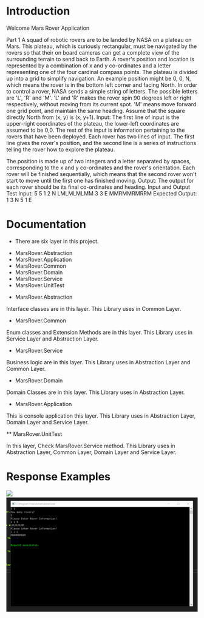 # Introduction

Welcome Mars Rover Application 
 
Part 1
A squad of robotic rovers are to be landed by NASA on a plateau on Mars. This plateau, which is
curiously rectangular, must be navigated by the rovers so that their on board cameras can get a
complete view of the surrounding terrain to send back to Earth.
A rover's position and location is represented by a combination of x and y co-ordinates and a letter
representing one of the four cardinal compass points. The plateau is divided up into a grid to
simplify navigation. An example position might be 0, 0, N, which means the rover is in the bottom
left corner and facing North.
In order to control a rover, NASA sends a simple string of letters. The possible letters are 'L', 'R' and
'M'. 'L' and 'R' makes the rover spin 90 degrees left or right respectively, without moving from its
current spot. 'M' means move forward one grid point, and maintain the same heading.
Assume that the square directly North from (x, y) is (x, y+1).
Input:
The first line of input is the upper-right coordinates of the plateau, the lower-left coordinates are
assumed to be 0,0.
The rest of the input is information pertaining to the rovers that have been deployed. Each rover
has two lines of input. The first line gives the rover's position, and the second line is a series of
instructions telling the rover how to explore the plateau.

The position is made up of two integers and a letter separated by spaces, corresponding to the x
and y co-ordinates and the rover's orientation.
Each rover will be finished sequentially, which means that the second rover won't start to move
until the first one has finished moving.
Output:
The output for each rover should be its final co-ordinates and heading.
Input and Output
Test Input:
5 5
1 2 N
LMLMLMLMM
3 3 E
MMRMMRMRRM
Expected Output:
1 3 N
5 1 E

# Documentation

* There are six layer in this project. 

- MarsRover.Abstraction
- MarsRover.Application
- MarsRover.Common
- MarsRover.Domain
- MarsRover.Service
- MarsRover.UnitTest

* MarsRover.Abstraction

Interface classes are in this layer. This Library uses in Common Layer.

* MarsRover.Common

Enum classes and Extension Methods are in this layer. This Library uses in Service Layer and Abstraction Layer.

* MarsRover.Service

Business logic are in this layer. This Library uses in Abstraction Layer and Common Layer.

* MarsRover.Domain

Domain Classes are in this layer. This Library uses in Abstraction Layer.

* MarsRover.Application

This is console application this layer. This Library uses in Abstraction Layer, Domain Layer and Service Layer.

** MarsRover.UnitTest

 In this layer, Check MarsRover.Service method. This Library uses in Abstraction Layer, Common Layer, Domain Layer and Service Layer.

# Response Examples

![](../MarsRoverApplication/MarsRoverApplication/assets/test1-result.png)
![](/MarsRoverApplication/MarsRoverApplication/assets/test2-result.png)
